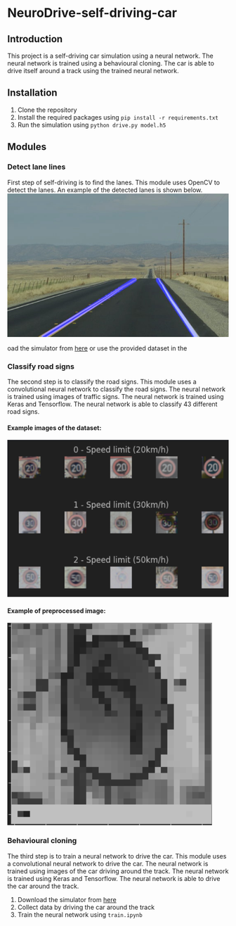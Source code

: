 # NeuroDrive-self-driving-car

## Introduction

This project is a self-driving car simulation using a neural network. The neural network is trained using a behavioural cloning. The car is able to drive itself around a track using the trained neural network.


## Installation
1. Clone the repository
2. Install the required packages using `pip install -r requirements.txt`
3. Run the simulation using `python drive.py model.h5`

## Modules

### Detect lane lines
First step of self-driving is to find the lanes. This module uses OpenCV to detect the lanes.
An example of the detected lanes is shown below.
![image](01_Detecting_lane_lines/assets/result.jpg)

oad the simulator from [here](https://github.com/udacity/self-driving-car-sim) or use the provided dataset in the 


### Classify road signs
The second step is to classify the road signs. This module uses a convolutional neural network to classify the road signs. The neural network is trained using images of traffic signs. The neural network is trained using Keras and Tensorflow. The neural network is able to classify 43 different road signs.
#### Example images of the dataset:
![image](02_Classify_road_signs/assets/img.png)
#### Example of preprocessed image:
![image](02_Classify_road_signs/assets/img_1.png)


### Behavioural cloning
The third step is to train a neural network to drive the car. This module uses a convolutional neural network to drive the car. The neural network is trained using images of the car driving around the track. The neural network is trained using Keras and Tensorflow. The neural network is able to drive the car around the track.
1. Download the simulator from [here](https://github.com/udacity/self-driving-car-sim)
2. Collect data by driving the car around the track
3. Train the neural network using `train.ipynb`